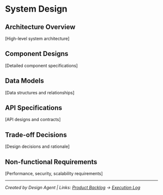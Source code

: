 # System Design

## Architecture Overview
[High-level system architecture]

## Component Designs
[Detailed component specifications]

## Data Models
[Data structures and relationships]

## API Specifications
[API designs and contracts]

## Trade-off Decisions
[Design decisions and rationale]

## Non-functional Requirements
[Performance, security, scalability requirements]

---
*Created by Design Agent | Links: [Product Backlog](product_backlog.md) → [Execution Log](execution_log.md)*
